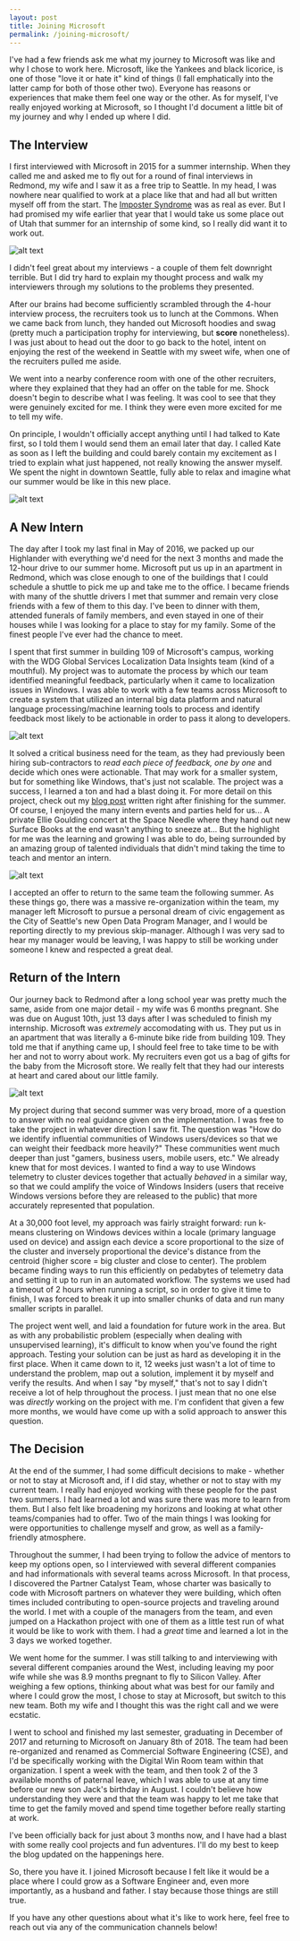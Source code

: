 ```yaml
---
layout: post
title: Joining Microsoft
permalink: /joining-microsoft/
---
```


I've had a few friends ask me what my journey to Microsoft was like and why I chose to work here. Microsoft, like the Yankees and black licorice, is one of those "love it or hate it" kind of things (I fall emphatically into the latter camp for both of those other two). Everyone has reasons or experiences that make them feel one way or the other. As for myself, I've really enjoyed working at Microsoft, so I thought I'd document a little bit of my journey and why I ended up where I did.

## The Interview

I first interviewed with Microsoft in 2015 for a summer internship. When they called me and asked me to fly out for a round of final interviews in Redmond, my wife and I saw it as a free trip to Seattle. In my head, I was nowhere near qualified to work at a place like that and had all but written myself off from the start. The [Imposter Syndrome](https://en.wikipedia.org/wiki/Impostor_syndrome) was as real as ever. But I had promised my wife earlier that year that I would take us some place out of Utah that summer for an internship of some kind, so I really did want it to work out.

![alt text](/resources/images/Microsoft/sign.jpg)

I didn't feel great about my interviews - a couple of them felt downright terrible. But I did try hard to explain my thought process and walk my interviewers through my solutions to the problems they presented. 

After our brains had become sufficiently scrambled through the 4-hour interview process, the recruiters took us to lunch at the Commons. When we came back from lunch, they handed out Microsoft hoodies and swag (pretty much a participation trophy for interviewing, but **score** nonetheless). I was just about to head out the door to go back to the hotel, intent on enjoying the rest of the weekend in Seattle with my sweet wife, when one of the recruiters pulled me aside.

We went into a nearby conference room with one of the other recruiters, where they explained that they had an offer on the table for me. Shock doesn't begin to describe what I was feeling. It was cool to see that they were genuinely excited for me. I think they were even more excited for me to tell my wife. 

On principle, I wouldn't officially accept anything until I had talked to Kate first, so I told them I would send them an email later that day. I called Kate as soon as I left the building and could barely contain my excitement as I tried to explain what just happened, not really knowing the answer myself. We spent the night in downtown Seattle, fully able to relax and imagine what our summer would be like in this new place.

![alt text](/resources/images/Microsoft/seattle.jpg)

## A New Intern

The day after I took my last final in May of 2016, we packed up our Highlander with everything we'd need for the next 3 months and made the 12-hour drive to our summer home. Microsoft put us up in an apartment in Redmond, which was close enough to one of the buildings that I could schedule a shuttle to pick me up and take me to the office. I became friends with many of the shuttle drivers I met that summer and remain very close friends with a few of them to this day. I've been to dinner with them, attended funerals of family members, and even stayed in one of their houses while I was looking for a place to stay for my family. Some of the finest people I've ever had the chance to meet.

I spent that first summer in building 109 of Microsoft's campus, working with the WDG Global Services Localization Data Insights team (kind of a mouthful). My project was to automate the process by which our team identified meaningful feedback, particularly when it came to localization issues in Windows. I was able to work with a few teams across Microsoft to create a system that utilized an internal big data platform and natural language processing/machine learning tools to process and identify feedback most likely to be actionable in order to pass it along to developers. 

![alt text](/resources/images/Microsoft/project.jpg)

It solved a critical business need for the team, as they had previously been hiring sub-contractors to _read each piece of feedback, one by one_ and decide which ones were actionable. That may work for a smaller system, but for something like Windows, that's just not scalable. The project was a success, I learned a ton and had a blast doing it. For more detail on this project, check out my [blog post](/Microsoft-Summer2016/) written right after finishing for the summer. Of course, I enjoyed the many intern events and parties held for us... A private Ellie Goulding concert at the Space Needle where they hand out new Surface Books at the end wasn't anything to sneeze at... But the highlight for me was the learning and growing I was able to do, being surrounded by an amazing group of talented individuals that didn't mind taking the time to teach and mentor an intern.

![alt text](/resources/images/Microsoft/team.jpg)

I accepted an offer to return to the same team the following summer. As these things go, there was a massive re-organization within the team, my manager left Microsoft to pursue a personal dream of civic engagement as the City of Seattle's new Open Data Program Manager, and I would be reporting directly to my previous skip-manager. Although I was very sad to hear my manager would be leaving, I was happy to still be working under someone I knew and respected a great deal. 

## Return of the Intern

Our journey back to Redmond after a long school year was pretty much the same, aside from one major detail - my wife was 6 months pregnant. She was due on August 10th, just 13 days after I was scheduled to finish my internship. Microsoft was _extremely_ accomodating with us. They put us in an apartment that was literally a 6-minute bike ride from building 109. They told me that if anything came up, I should feel free to take time to be with her and not to worry about work. My recruiters even got us a bag of gifts for the baby from the Microsoft store. We really felt that they had our interests at heart and cared about our little family.

![alt text](/resources/images/Microsoft/baby.jpg)

My project during that second summer was very broad, more of a question to answer with no real guidance given on the implementation. I was free to take the project in whatever direction I saw fit. The question was "How do we identify influential communities of Windows users/devices so that we can weight their feedback more heavily?" These communities went much deeper than just "gamers, business users, mobile users, etc." We already knew that for most devices. I wanted to find a way to use Windows telemetry to cluster devices together that actually *behaved* in a similar way, so that we could amplify the voice of Windows Insiders (users that receive Windows versions before they are released to the public) that more accurately represented that population.

At a 30,000 foot level, my approach was fairly straight forward: run k-means clustering on Windows devices within a locale (primary language used on device) and assign each device a score proportional to the size of the cluster and inversely proportional the device's distance from the centroid (higher score = big cluster and close to center). The problem became finding ways to run this efficiently on pedabytes of telemetry data and setting it up to run in an automated workflow. The systems we used had a timeout of 2 hours when running a script, so in order to give it time to finish, I was forced to break it up into smaller chunks of data and run many smaller scripts in parallel.

The project went well, and laid a foundation for future work in the area. But as with any probabilistic problem (especially when dealing with unsupervised learning), it's difficult to know when you've found the right approach. Testing your solution can be just as hard as developing it in the first place. When it came down to it, 12 weeks just wasn't a lot of time to understand the problem, map out a solution, implement it by myself and verify the results. And when I say "by myself," that's not to say I didn't receive a lot of help throughout the process. I just mean that no one else was _directly_ working on the project with me. I'm confident that given a few more months, we would have come up with a solid approach to answer this question.

## The Decision

At the end of the summer, I had some difficult decisions to make - whether or not to stay at Microsoft and, if I did stay, whether or not to stay with my current team. I really had enjoyed working with these people for the past two summers. I had learned a lot and was sure there was more to learn from them. But I also felt like broadening my horizons and looking at what other teams/companies had to offer. Two of the main things I was looking for were opportunities to challenge myself and grow, as well as a family-friendly atmosphere.

Throughout the summer, I had been trying to follow the advice of mentors to keep my options open, so I interviewed with several different companies and had informationals with several teams across Microsoft. In that process, I discovered the Partner Catalyst Team, whose charter was basically to code with Microsoft partners on whatever they were building, which often times included contributing to open-source projects and traveling around the world. I met with a couple of the managers from the team, and even jumped on a Hackathon project with one of them as a little test run of what it would be like to work with them. I had a *great* time and learned a lot in the 3 days we worked together.

We went home for the summer. I was still talking to and interviewing with several different companies around the West, including leaving my poor wife while she was 8.9 months pregnant to fly to Silicon Valley. After weighing a few options, thinking about what was best for our family and where I could grow the most, I chose to stay at Microsoft, but switch to this new team. Both my wife and I thought this was the right call and we were ecstatic.

I went to school and finished my last semester, graduating in December of 2017 and returning to Microsoft on January 8th of 2018. The team had been re-organized and renamed as Commercial Software Engineering (CSE), and I'd be specifically working with the Digital Win Room team within that organization. I spent a week with the team, and then took 2 of the 3 available months of paternal leave, which I was able to use at any time before our new son Jack's birthday in August. I couldn't believe how understanding they were and that the team was happy to let me take that time to get the family moved and spend time together before really starting at work.

I've been officially back for just about 3 months now, and I have had a blast with some really cool projects and fun adventures. I'll do my best to keep the blog updated on the happenings here.

So, there you have it. I joined Microsoft because I felt like it would be a place where I could grow as a Software Engineer and, even more importantly, as a husband and father. I stay because those things are still true. 

If you have any other questions about what it's like to work here, feel free to reach out via any of the communication channels below!